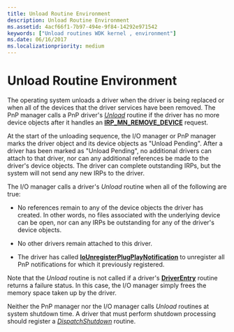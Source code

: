 ```yaml
---
title: Unload Routine Environment
description: Unload Routine Environment
ms.assetid: 4acf66f1-7b97-494e-9f84-14292e971542
keywords: ["Unload routines WDK kernel , environment"]
ms.date: 06/16/2017
ms.localizationpriority: medium
---
```


# Unload Routine Environment





The operating system unloads a driver when the driver is being replaced or when all of the devices that the driver services have been removed. The PnP manager calls a PnP driver's [*Unload*](https://docs.microsoft.com/windows-hardware/drivers/ddi/wdm/nc-wdm-driver_unload) routine if the driver has no more device objects after it handles an [**IRP\_MN\_REMOVE\_DEVICE**](https://docs.microsoft.com/windows-hardware/drivers/kernel/irp-mn-remove-device) request.

At the start of the unloading sequence, the I/O manager or PnP manager marks the driver object and its device objects as "Unload Pending". After a driver has been marked as "Unload Pending", no additional drivers can attach to that driver, nor can any additional references be made to the driver's device objects. The driver can complete outstanding IRPs, but the system will not send any new IRPs to the driver.

The I/O manager calls a driver's *Unload* routine when all of the following are true:

-   No references remain to any of the device objects the driver has created. In other words, no files associated with the underlying device can be open, nor can any IRPs be outstanding for any of the driver's device objects.

-   No other drivers remain attached to this driver.

-   The driver has called [**IoUnregisterPlugPlayNotification**](https://docs.microsoft.com/windows-hardware/drivers/ddi/wdm/nf-wdm-iounregisterplugplaynotification) to unregister all PnP notifications for which it previously registered.

Note that the *Unload* routine is not called if a driver's [**DriverEntry**](https://docs.microsoft.com/windows-hardware/drivers/ddi/wdm/nc-wdm-driver_initialize) routine returns a failure status. In this case, the I/O manager simply frees the memory space taken up by the driver.

Neither the PnP manager nor the I/O manager calls *Unload* routines at system shutdown time. A driver that must perform shutdown processing should register a [*DispatchShutdown*](https://docs.microsoft.com/windows-hardware/drivers/ddi/wdm/nc-wdm-driver_dispatch) routine.

 

 




